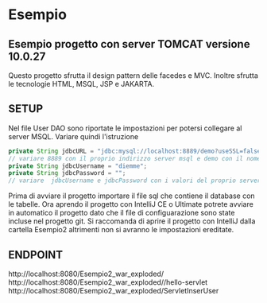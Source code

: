 # Esempio

## Esempio progetto con server TOMCAT versione 10.0.27
Questo progetto sfrutta il design pattern delle facedes e MVC. Inoltre sfrutta le tecnologie HTML, MSQL, JSP e JAKARTA.

## SETUP
Nel file User DAO sono riportate le impostazioni per potersi collegare al server MSQL. Variare quindi l'istruzione  
``` java
private String jdbcURL = "jdbc:mysql://localhost:8889/demo?useSSL=false"; 
// variare 8889 con il proprio indirizzo server msql e demo con il nome del proprio database
private String jdbcUsername = "diemme";
private String jdbcPassword = "";
// variare  jdbcUsername e jdbcPassword con i valori del proprio server msql
```

Prima di avviare il progetto importare il file sql che contiene il database con le tabelle.
Ora aprendo il progetto con IntelliJ CE o Ultimate potrete avviare in automatico il progetto dato che 
il file di configuarazione sono state incluse nel progetto git. 
Si raccomanda di aprire il progetto con IntelliJ dalla cartella Esempio2 altrimenti non si avranno le impostazioni 
ereditate. 

## ENDPOINT
http://localhost:8080/Esempio2_war_exploded/
http://localhost:8080/Esempio2_war_exploded//hello-servlet
http://localhost:8080/Esempio2_war_exploded/ServletInserUser